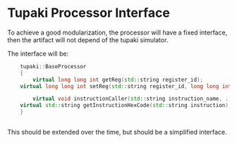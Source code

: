 # Tupaki Processor Interface

To achieve a good modularization, the processor will have a fixed
interface, then the artifact will not depend of the tupaki simulator.

The interface will be:
```cpp
    tupaki::BaseProcessor
    {
        virtual long long int getReg(std::string register_id);
	virtual long long int setReg(std::string register_id, long long int value);

    	virtual void instructionCaller(std::string instruction_name, ...);
	virtual std::string getInstructionHexCode(std::string instruction);
    }
    
```

This should be extended over the time, but should be a simplified interface.
